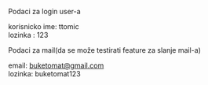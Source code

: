Podaci za login user-a 

korisnicko ime: ttomic <br>
lozinka : 123

Podaci za mail(da se može testirati feature za slanje mail-a)

email: buketomat@gmail.com <br>
lozinka: buketomat123
